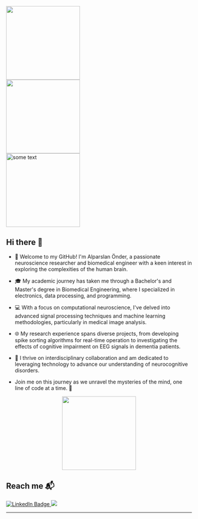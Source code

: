 <div class="row">
    <div class="col img123">
      <img src="https://media.giphy.com/media/v1.Y2lkPTc5MGI3NjExM2pvdzNqNG55NHhoeXVjN3A3enBjcnhweXVpazltcGNzeWl6dWZuNyZlcD12MV9pbnRlcm5hbF9naWZfYnlfaWQmY3Q9Zw/1lvW7RNQX12CyjlYw1/giphy.gif" width="200"/>
    </div>
    <div class="col img123">
      <img src="https://media.giphy.com/media/v1.Y2lkPTc5MGI3NjExM3lxc3liMDlzbWx0YnllcnBiN3F2ZjJmMmFraDV2amhueTBwbzd3ayZlcD12MV9pbnRlcm5hbF9naWZfYnlfaWQmY3Q9Zw/33E8cPzWfElDHLFNyN/giphy.gif" width="200"/>
    </div>
    <div class="col img123">
      <img height="200" width="200" src="images/image2.jpg" alt="some text" class="images"/>
    </div>
  </div>

## Hi there 👋
- 🧠 Welcome to my GitHub! I'm Alparslan Önder, a passionate neuroscience researcher and biomedical engineer with a keen interest in exploring the complexities of the human brain.

- 🎓 My academic journey has taken me through a Bachelor's and Master's degree in Biomedical Engineering, where I specialized in electronics, data processing, and programming. 

- 💻 With a focus on computational neuroscience, I've delved into advanced signal processing techniques and machine learning methodologies, particularly in medical image analysis. 

- 🌐 My research experience spans diverse projects, from developing spike sorting algorithms for real-time operation to investigating the effects of cognitive impairment on EEG signals in dementia patients.

- 🤝 I thrive on interdisciplinary collaboration and am dedicated to leveraging technology to advance our understanding of neurocognitive disorders. 

- Join me on this journey as we unravel the mysteries of the mind, one line of code at a time. 🚀

<div id="header" align="center">
  <img src="https://media.giphy.com/media/v1.Y2lkPTc5MGI3NjExM3lxc3liMDlzbWx0YnllcnBiN3F2ZjJmMmFraDV2amhueTBwbzd3ayZlcD12MV9pbnRlcm5hbF9naWZfYnlfaWQmY3Q9Zw/33E8cPzWfElDHLFNyN/giphy.gif" width="200"/>
</div>

## Reach me :mailbox_with_mail:
<div id="badges">
  <a href="https://www.linkedin.com/in/alparslanonder/">
    <img src="https://img.shields.io/badge/LinkedIn-blue?style=for-the-badge&logo=linkedin&logoColor=white" alt="LinkedIn Badge"/>
  </a>
  <a href="alparslanonder@outlook.com">
    <img src="https://img.shields.io/badge/Microsoft_Outlook-0078D4?style=for-the-badge&logo=microsoft-outlook&logoColor=white"/>
  </a>
</div>

--- 

<!--Feel free to adjust any parts to better fit your style or specific preferences!
<!--
**alparslanonder/alparslanonder** is a ✨ _special_ ✨ repository because its `README.md` (this file) appears on your GitHub profile.

Here are some ideas to get you started:

- 🔭 I’m currently working on ...
- 🌱 I’m currently learning ...
- 👯 I’m looking to collaborate on ...
- 🤔 I’m looking for help with ...
- 💬 Ask me about ...
- 📫 How to reach me: ...
- 😄 Pronouns: ...
- ⚡ Fun fact: ...
-->
